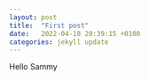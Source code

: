 ```yaml
---
layout: post
title:  "First post"
date:   2022-04-18 20:39:15 +0100
categories: jekyll update
---
```

Hello Sammy

